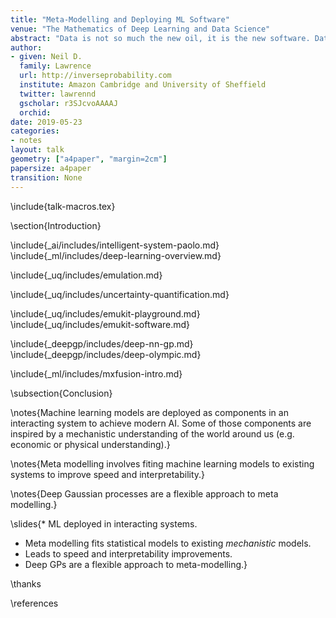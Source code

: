 ```yaml
---
title: "Meta-Modelling and Deploying ML Software"
venue: "The Mathematics of Deep Learning and Data Science"
abstract: "Data is not so much the new oil, it is the new software. Data driven  algorithms are increasingly present in continuously deployed production software. What challenges does this present and how can the mathematical sciences help?"
author:
- given: Neil D.
  family: Lawrence
  url: http://inverseprobability.com
  institute: Amazon Cambridge and University of Sheffield
  twitter: lawrennd
  gscholar: r3SJcvoAAAAJ
  orchid: 
date: 2019-05-23
categories:
- notes
layout: talk
geometry: ["a4paper", "margin=2cm"]
papersize: a4paper
transition: None
---
```


\include{talk-macros.tex}

\section{Introduction}

\include{_ai/includes/intelligent-system-paolo.md}
\include{_ml/includes/deep-learning-overview.md}

<!--\include{_ai/includes/ml-systems-design-long.md}-->
\include{_uq/includes/emulation.md}

\include{_uq/includes/uncertainty-quantification.md}

\include{_uq/includes/emukit-playground.md}
\include{_uq/includes/emukit-software.md}

\include{_deepgp/includes/deep-nn-gp.md}
\include{_deepgp/includes/deep-olympic.md}

\include{_ml/includes/mxfusion-intro.md}


\subsection{Conclusion}

\notes{Machine learning models are deployed as components in an interacting system to achieve modern AI. Some of those components are inspired by a mechanistic understanding of the world around us (e.g. economic or physical understanding).}

\notes{Meta modelling involves fiting machine learning models to existing systems to improve speed and interpretability.}

\notes{Deep Gaussian processes are a flexible approach to meta modelling.}

\slides{* ML deployed in interacting systems.
* Meta modelling fits statistical models to existing *mechanistic* models.
* Leads to speed and interpretability improvements.
* Deep GPs are a flexible approach to meta-modelling.}

\thanks

\references
